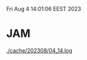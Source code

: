 Fri Aug  4 14:01:06 EEST 2023
# JAM
<a href='./cache/202308/04_14.log'>./cache/202308/04_14.log</a>

